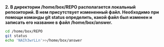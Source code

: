 **2. В директории /home/box/REPO располагается локальный репозиторий. В нем присутствует измененный файл. Необходимо при помощи команды git status определить, какой файл был изменен и записать его название в файл /home/box/answer.**

```bash
cd /home/box/REPO
git status
echo 'NAIh3wrLLn'>>/home/box/answer
```
